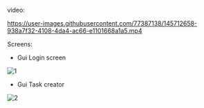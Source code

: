 video:

https://user-images.githubusercontent.com/77387138/145712658-938a7f32-4108-4da4-ac66-e1101668a1a5.mp4

Screens:

- Gui Login screen

![1](https://user-images.githubusercontent.com/77387138/143566210-2e46dbea-7a71-463f-9ecc-481974150621.JPG)

- Gui Task creator

![2](https://user-images.githubusercontent.com/77387138/143566302-06debaf7-3afe-47fa-a038-2036b95d2286.JPG)
